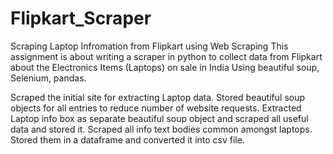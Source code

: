 # Flipkart_Scraper
Scraping Laptop Infromation from Flipkart using Web Scraping
This assignment is about writing a scraper in python to collect data from Flipkart about the Electronics Items (Laptops) on sale in India Using beautiful soup, Selenium, pandas.

Scraped the initial site for extracting Laptop data. Stored beautiful soup objects for all entries to reduce number of website requests. Extracted Laptop info box as separate beautiful soup object and scraped all useful data and stored it. Scraped all info text bodies common amongst laptops. Stored them in a dataframe and converted it into csv file.
